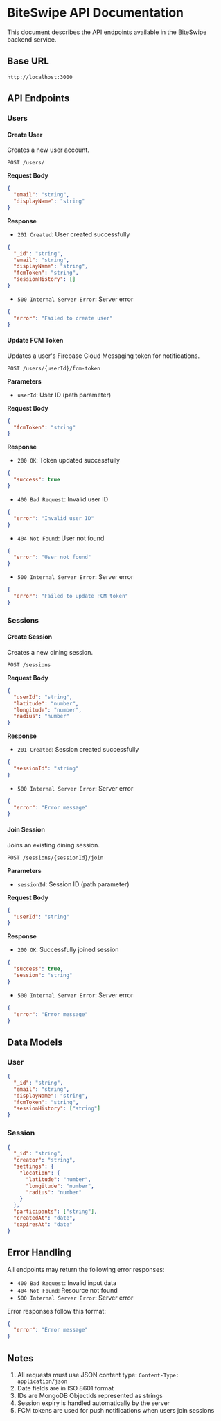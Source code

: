 # BiteSwipe API Documentation

This document describes the API endpoints available in the BiteSwipe backend service.

## Base URL

```
http://localhost:3000
```

## API Endpoints

### Users

#### Create User
Creates a new user account.

```http
POST /users/
```

**Request Body**
```json
{
  "email": "string",
  "displayName": "string"
}
```

**Response**
- `201 Created`: User created successfully
```json
{
  "_id": "string",
  "email": "string",
  "displayName": "string",
  "fcmToken": "string",
  "sessionHistory": []
}
```
- `500 Internal Server Error`: Server error
```json
{
  "error": "Failed to create user"
}
```

#### Update FCM Token
Updates a user's Firebase Cloud Messaging token for notifications.

```http
POST /users/{userId}/fcm-token
```

**Parameters**
- `userId`: User ID (path parameter)

**Request Body**
```json
{
  "fcmToken": "string"
}
```

**Response**
- `200 OK`: Token updated successfully
```json
{
  "success": true
}
```
- `400 Bad Request`: Invalid user ID
```json
{
  "error": "Invalid user ID"
}
```
- `404 Not Found`: User not found
```json
{
  "error": "User not found"
}
```
- `500 Internal Server Error`: Server error
```json
{
  "error": "Failed to update FCM token"
}
```

### Sessions

#### Create Session
Creates a new dining session.

```http
POST /sessions
```

**Request Body**
```json
{
  "userId": "string",
  "latitude": "number",
  "longitude": "number",
  "radius": "number"
}
```

**Response**
- `201 Created`: Session created successfully
```json
{
  "sessionId": "string"
}
```
- `500 Internal Server Error`: Server error
```json
{
  "error": "Error message"
}
```

#### Join Session
Joins an existing dining session.

```http
POST /sessions/{sessionId}/join
```

**Parameters**
- `sessionId`: Session ID (path parameter)

**Request Body**
```json
{
  "userId": "string"
}
```

**Response**
- `200 OK`: Successfully joined session
```json
{
  "success": true,
  "session": "string"
}
```
- `500 Internal Server Error`: Server error
```json
{
  "error": "Error message"
}
```

## Data Models

### User
```json
{
  "_id": "string",
  "email": "string",
  "displayName": "string",
  "fcmToken": "string",
  "sessionHistory": ["string"]
}
```

### Session
```json
{
  "_id": "string",
  "creator": "string",
  "settings": {
    "location": {
      "latitude": "number",
      "longitude": "number",
      "radius": "number"
    }
  },
  "participants": ["string"],
  "createdAt": "date",
  "expiresAt": "date"
}
```

## Error Handling

All endpoints may return the following error responses:

- `400 Bad Request`: Invalid input data
- `404 Not Found`: Resource not found
- `500 Internal Server Error`: Server error

Error responses follow this format:
```json
{
  "error": "Error message"
}
```

## Notes

1. All requests must use JSON content type: `Content-Type: application/json`
2. Date fields are in ISO 8601 format
3. IDs are MongoDB ObjectIds represented as strings
4. Session expiry is handled automatically by the server
5. FCM tokens are used for push notifications when users join sessions
